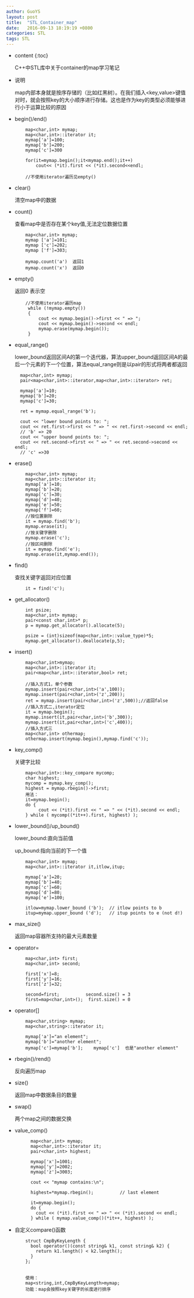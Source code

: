 ```yaml
---
author: GuoYS
layout: post
title:  "STL_Container_map"
date:   2016-09-13 18:19:19 +0800
categories: STL
tags: STL 
---
```

* content
{:toc}

  C++中STL库中关于container的map学习笔记






- 说明

   map内部本身就是按序存储的（比如红黑树）。在我们插入<key,value>键值对时，就会按照key的大小顺序进行存储。这也是作为key的类型必须能够进行小于运算比较的原因

- begin()/end()

  ```
      map<char,int> mymap;
      map<char,int>::iterator it;
      mymap['a']=100;
      mymap['b']=200;
      mymap['c']=300
      
      for(it=mymap.begin();it<mymap.end();it++)
          cout<< (*it).first << (*it).second<<endl;
      
      //不使用iterator遍历见empty()
  ```

- clear()

  清空map中的数据

- count()

  查看map中是否存在某个key值,无法定位数据位置

  ```
      map<char,int> mymap;
      mymap ['a']=101;
      mymap ['c']=202;
      mymap ['f']=303;
      
      mymap.count('a')  返回1
      mymap.count('x')  返回0
  ```

- empty()

  返回0 表示空

  ```
      //不使用iterator遍历map
       while (!mymap.empty())
       {
           cout << mymap.begin()->first << " => ";
           cout << mymap.begin()->second << endl;
           mymap.erase(mymap.begin());
       }
  ```

- equal_range()

  lower_bound返回区间A的第一个迭代器，算法upper_bound返回区间A的最后一个元素的下一个位置，算法equal_range则是以pair的形式将两者都返回

  ```
    map<char,int> mymap;
    pair<map<char,int>::iterator,map<char,int>::iterator> ret;

    mymap['a']=10;
    mymap['b']=20;
    mymap['c']=30;

    ret = mymap.equal_range('b');

    cout << "lower bound points to: ";
    cout << ret.first->first << " => " << ret.first->second << endl;
    // 'b' => 20
    cout << "upper bound points to: ";
    cout << ret.second->first << " => " << ret.second->second << endl;
    // 'c' =>30
  ```
- erase()

  ```
      map<char,int> mymap;
      map<char,int>::iterator it;
      mymap['a']=10;
      mymap['b']=20;
      mymap['c']=30;
      mymap['d']=40;
      mymap['e']=50;
      mymap['f']=60;
      //按位置删除
      it = mymap.find('b');
      mymap.erase(it);
      //按关键字删除
      mymap.erase('c');
      //按区间删除
      it = mymap.find('e');
      mymap.erase(it,mymap.end());
  ```

- find()

  查找关键字返回对应位置

  ```
      it = find('c');
  ```

- get_allocator()

  ```
      int psize;
      map<char,int> mymap;
      pair<const char,int>* p;
      p = mymap.get_allocator().allocate(5);
      
      psize = (int)sizeof(map<char,int>::value_type)*5; 
      mymap.get_allocator().deallocate(p,5);
  ```

- insert()

  ```
      map<char,int>mymap;
      map<char,int>::iterator it;
      pair<map<char,int>::iterator,bool> ret;
      
      //插入方式1，单个参数
      mymap.insert(pair<char,int>('a',100));
      mymap.insert(pair<char,int>('z',200));
      ret = mymap.insert(pair<char,int>('z',500));//返回false
      //插入方式二,iterator定位
      it = mymap.begin();
      mymap.insert(it,pair<char,int>('b',300));
      mymap.insert(it,pair<char,int>('c',400));
      //插入方式三
      map<char,int> othermap;
      othermap.insert(mymap.begin(),mymap.find('c'));
  ```

- key_comp()

  关键字比较

  ```
      map<char,int>::key_compare mycomp;
      char highest;
      mycomp = mymap.key_comp();
      highest = mymap.rbegin()->first;
      用法：
      it=mymap.begin();
      do {
           cout << (*it).first << " => " << (*it).second << endl;
      } while ( mycomp((*it++).first, highest) );
  ```
  
- lower_bound()/up_bound()

  lower_bound:直向当前值
  
  up_bound:指向当前的下一个值

  ```
      map<char,int> mymap;
      map<char,int>::iterator it,itlow,itup;
      
      mymap['a']=20;
      mymap['b']=40;
      mymap['c']=60;
      mymap['d']=80;
      mymap['e']=100;
      
      itlow=mymap.lower_bound ('b');  // itlow points to b
      itup=mymap.upper_bound ('d');   // itup points to e (not d!)
  ```

- max_size()

  返回map容器所支持的最大元素数量

- operator=

  ```
      map<char,int> first;
      map<char,int> second;
      
      first['x']=8;
      first['y']=16;
      first['z']=32;
      
      second=first;          second.size() = 3
      first=map<char,int>();  first.size() = 0
  ```

- operator[]

  ```
      map<char,string> mymap;
      map<char,string>::iterator it;
      
      mymap['a']="an element";
      mymap['b']="another element";
      mymap['c']=mymap['b'];    mymap['c']  也是"another element"
  ```

- rbegin()/rend()

  反向遍历map


- size()

  返回map中数据条目的数量

- swap()

  两个map之间的数据交换

- value_comp()

  ```
        map<char,int> mymap;
        map<char,int>::iterator it;
        pair<char,int> highest;
      
        mymap['x']=1001;
        mymap['y']=2002;
        mymap['z']=3003;
      
        cout << "mymap contains:\n";
      
        highest=*mymap.rbegin();          // last element
      
        it=mymap.begin();
        do {
          cout << (*it).first << " => " << (*it).second << endl;
        } while ( mymap.value_comp()(*it++, highest) );
  ```

- 自定义compare()函数

  ```
      struct CmpByKeyLength {  
        bool operator()(const string& k1, const string& k2) {  
          return k1.length() < k2.length();  
        }  
      };


      使用：
      map<string,int,CmpByKeyLength>mymap;
      功能：map会按照key关键字的长度进行排序
  ```
  ​

  ​

